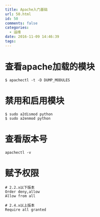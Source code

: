```yaml
---
title: Apache入门基础
url: 50.html
id: 50
comments: false
categories:
  - 运维
date: 2016-11-09 14:46:39
tags:
---
```


# 查看apache加载的模块
```
$ apachectl -t -D DUMP_MODULES  
```

   
# 禁用和启用模块
```
$ sudo a2dismod python
$ sudo a2enmod python
``` 

# 查看版本号
```
apachectl -v
```
   
# 赋予权限
 
```
# 2.2.x以下版本
Order deny,allow
Allow from all

# 2.4.x以上版本
Require all granted
```

